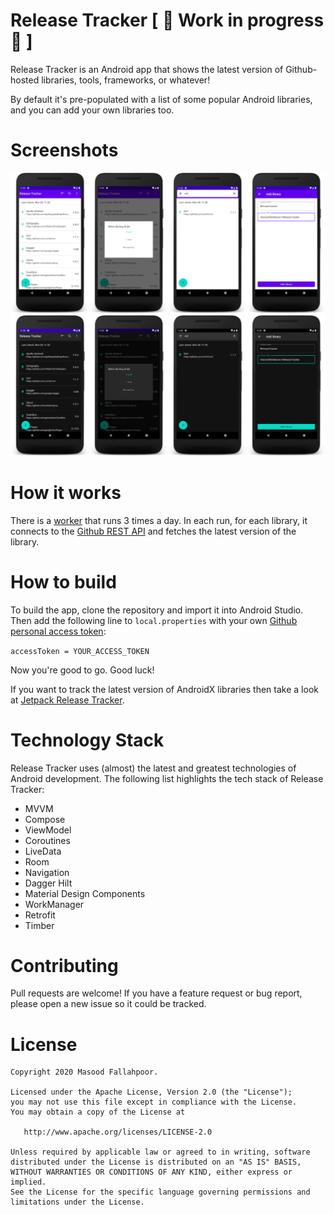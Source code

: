 # Release Tracker \[ 🚧 Work in progress 🚧 \]
Release Tracker is an Android app that shows the latest version of Github-hosted libraries, tools, frameworks, or whatever!

By default it's pre-populated with a list of some popular Android libraries, and you can add your own libraries too.

# Screenshots
![Screenshots](/screenshots/screenshots_1.png?raw=true "Screenshots")
![Screenshots](/screenshots/screenshots_2.png?raw=true "Screenshots")

# How it works
There is a [worker](https://developer.android.com/topic/libraries/architecture/workmanager) that runs 3 times a day. In each run, for each library, it connects to the [Github REST API](https://docs.github.com/en/free-pro-team@latest/rest) and fetches the latest version of the library.

# How to build
To build the app, clone the repository and import it into Android Studio. Then add the following line to `local.properties` with your own [Github personal access token](https://github.com/settings/tokens):

`accessToken = YOUR_ACCESS_TOKEN`

Now you're good to go. Good luck!

If you want to track the latest version of AndroidX libraries then take a look at [Jetpack Release Tracker](https://github.com/lmj0011/jetpack-release-tracker).

# Technology Stack
Release Tracker uses (almost) the latest and greatest technologies of Android development. The following list highlights
the tech stack of Release Tracker:
- MVVM
- Compose
- ViewModel
- Coroutines
- LiveData
- Room
- Navigation
- Dagger Hilt
- Material Design Components
- WorkManager
- Retrofit
- Timber

# Contributing
Pull requests are welcome! If you have a feature request or bug report, please open a new issue so it could be tracked.

License
=======

    Copyright 2020 Masood Fallahpoor.

    Licensed under the Apache License, Version 2.0 (the "License");
    you may not use this file except in compliance with the License.
    You may obtain a copy of the License at

       http://www.apache.org/licenses/LICENSE-2.0

    Unless required by applicable law or agreed to in writing, software
    distributed under the License is distributed on an "AS IS" BASIS,
    WITHOUT WARRANTIES OR CONDITIONS OF ANY KIND, either express or implied.
    See the License for the specific language governing permissions and
    limitations under the License.
